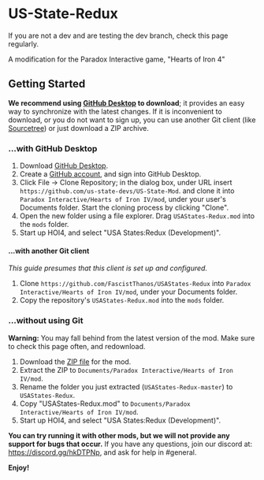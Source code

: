 # US-State-Redux
If you are not a dev and are testing the dev branch, check this page regularly.

A modification for the Paradox Interactive game, "Hearts of Iron 4"

## Getting Started
**We recommend using [GitHub Desktop](https://desktop.github.com) to download**;
it provides an easy way to synchronize with the latest changes. If it is
inconvenient to download, or you do not want to sign up, you can use another
Git client (like [Sourcetree](https://www.atlassian.com/software/sourcetree)) or
just download a ZIP archive.

### ...with GitHub Desktop
1. Download [GitHub Desktop](https://desktop.github.com).
2. Create a [GitHub account](https://github.com/join), and sign into GitHub
   Desktop.
3. Click File → Clone Repository; in the dialog box, under URL insert
   `https://github.com/us-state-devs/US-State-Mod`. and clone it into
   `Paradox Interactive/Hearts of Iron IV/mod`, under your user's Documents
   folder. Start the cloning process by clicking "Clone".
4. Open the new folder using a file explorer. Drag `USAStates-Redux.mod`
   into the `mods` folder.
5. Start up HOI4, and select "USA States:Redux (Development)".

#### ...with another Git client
*This guide presumes that this client is set up and configured.*

1. Clone `https://github.com/FascistThanos/USAStates-Redux` into
   `Paradox Interactive/Hearts of Iron IV/mod`, under your Documents folder.
2. Copy the repository's `USAStates-Redux.mod` into the `mods` folder.

### ...without using Git
**Warning:** You may fall behind from the latest version of the mod. Make sure
to check this page often, and redownload.

1. Download the [ZIP file](https://github.com/fascistthanos/USAStates-Redux/archive/master.zip) for the mod.
2. Extract the ZIP to `Documents/Paradox Interactive/Hearts of Iron IV/mod`.
3. Rename the folder you just extracted (`USAStates-Redux-master`) to `USAStates-Redux`.
3. Copy "USAStates-Redux.mod" to `Documents/Paradox Interactive/Hearts of Iron IV/mod`.
4. Start up HOI4, and select "USA States:Redux (Development)".


**You can try running it with other mods, but we will not provide any support for bugs that occur.** If you have any
questions, join our discord at: https://discord.gg/hkDTPNp, and ask for help in #general.

**Enjoy!**
